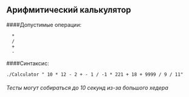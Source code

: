 ## Арифмитический калькулятор 

####Допустимые операции:
```
  *
  /
  +
  -
```
####Синтаксис:
```
./Calculator " 10 * 12 - 2 + - 1 / -1 * 221 + 18 + 9999 / 9 / 11"
```

###### Тесты могут собираться до 10 секунд из-за большого хедера
